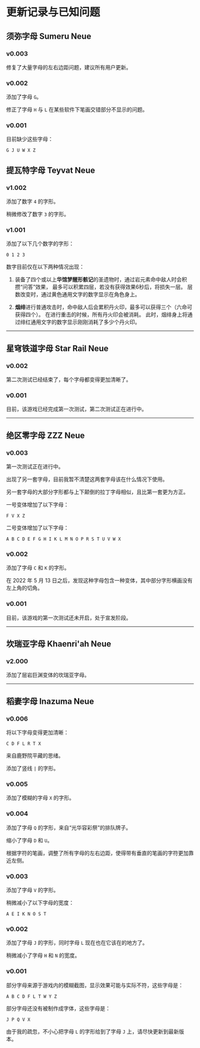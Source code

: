 # 更新记录与已知问题

## 须弥字母 Sumeru Neue

### v0.003

修复了大量字母的左右边距问题，建议所有用户更新。

### v0.002

添加了字母 `G`。

修正了字母 `H` 与 `L` 在某些软件下笔画交错部分不显示的问题。

### v0.001

目前缺少这些字母：
```
G J U W X Z
```

## 提瓦特字母 Teyvat Neue

### v1.002

添加了数字 `4` 的字形。

稍微修改了数字 `3` 的字形。

### v1.001

添加了以下几个数字的字形：
```
0 1 2 3
```
数字目前仅在以下两种情况出现：

1. 装备了四个或以上**华馆梦醒形骸记**的圣遗物时，通过岩元素命中敌人时会积攒“问答”效果，
   最多可以积累四层，若没有获得效果6秒后，将损失一层。
   层数改变时，通过黄色通用文字的数字显示在角色身上。

2. **烟绯**进行普通攻击时，命中敌人后会累积丹火印，最多可以获得三个（六命可获得四个）。
   在进行重击的时候，所有丹火印会被消耗。
   此时，烟绯身上将通过绯红通用文字的数字显示刚刚消耗了多少个丹火印。

*********************************************************************************

## 星穹铁道字母 Star Rail Neue

### v0.002

第二次测试已经结束了，每个字母都变得更加清晰了。

### v0.001

目前，该游戏已经完成第一次测试，第二次测试正在进行中。

*********************************************************************************

## 绝区零字母 ZZZ Neue

### v0.003

第一次测试正在进行中。

出现了另一套字母，目前我暂不清楚这两套字母该在什么情况下使用。

另一套字母的大部分字形都与上下颠倒的拉丁字母相似，且比第一套更为方正。

一号变体增加了以下字母：
```
F V X Z
```

二号变体增加了以下字母：
```
A B C D E F G H I K L M N O P R S T U V W X
```

### v0.002

添加了字母 `C` 和 `K` 的字形。

在 2022 年 5 月 13 日之后，发现这种字母包含一种变体，其中部分字形横画没有左上角的切角。

### v0.001

目前，该游戏的第一次测试还未开启，处于宣发阶段。

*********************************************************************************

## 坎瑞亚字母 Khaenri'ah Neue

### v2.000

添加了层岩巨渊变体的坎瑞亚字母。

********************************************************************************

## 稻妻字母 Inazuma Neue

### v0.006

将以下字母变得更加清晰：
```
C D F L R T X
```
来自鹿野院平藏的思绪。

添加了竖线 `|` 的字形。

### v0.005

添加了模糊的字母 `X` 的字形。

### v0.004

添加了字母 `Q` 的字形，来自“光华容彩祭”的排队牌子。

缩小了字母 `D` 和 `U`。

根据字符的笔画，调整了所有字母的左右边距，使得带有垂直的笔画的字符更加靠近左侧。

### v0.003

添加了字母 `V` 的字形。

稍微减小了以下字母的宽度：

```
A E I K N O S T
```

### v0.002

添加了字母 `J` 的字形，同时字母 `L` 现在也在它该在的地方了。

稍微减小了字母 `H` 和 `N` 的宽度。

### v0.001

部分字母来源于游戏内的模糊截图，显示效果可能与实际不符，这些字母是：

```
A B C D F L T W Y Z
```

部分字母还没有被制作成字体，这些字母是：

```
J P Q V X
```

由于我的疏忽，不小心把字母 `L` 的字形给到了字母 `J` 上，请尽快更新到最新版本。
